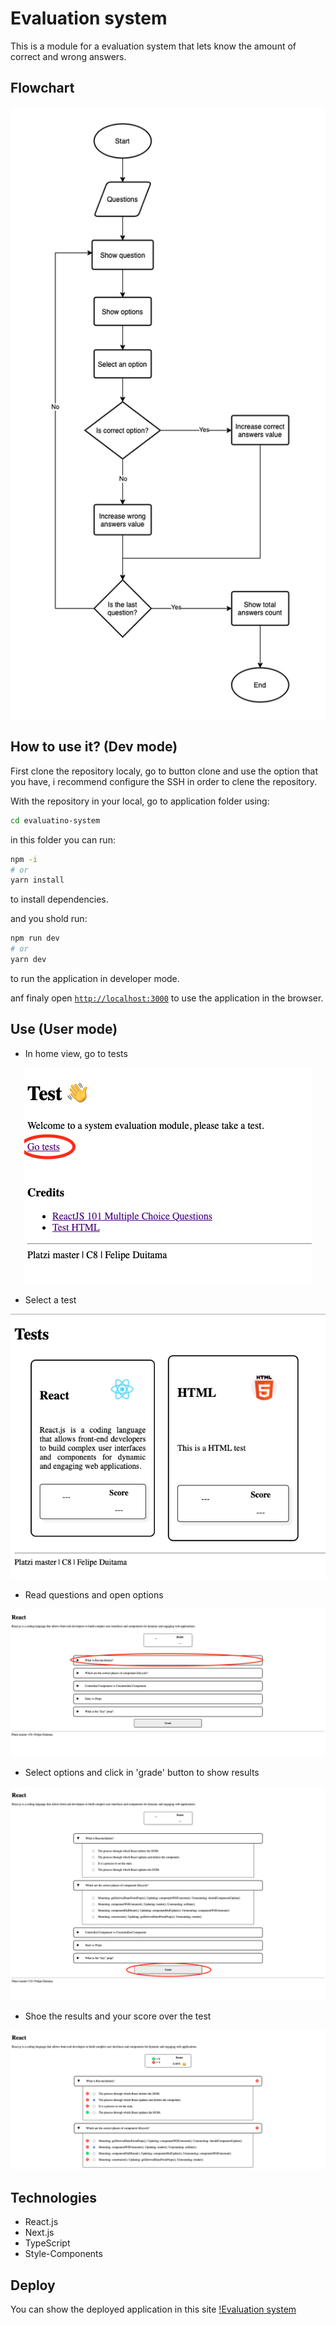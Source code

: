 # Evaluation system

This is a module for a evaluation system that lets know the amount of correct and wrong answers.

## Flowchart

<p align="center">
  <img src="./src/resources/Flowchart-evaluation-system.png" alt="Evaluation system"/>
</p>

## How to use it? (Dev mode)

First clone the repository localy, go to button clone and use the option that you have, i recommend configure the SSH in order to clene the repository.

With the repository in your local, go to application folder using:

```bash
cd evaluatino-system
```

in this folder you can run:

```bash
npm -i
# or
yarn install
```

to install dependencies.

and you shold run:

```bash
npm run dev
# or
yarn dev
```

to run the application in developer mode.

anf finaly open [`http://localhost:3000`](http://localhost:3000) to use the application in the browser.

## Use (User mode)

- In home view, go to tests
<p align="center">
  <img src="./src/resources/Home.png" alt="Evaluation system"/>
</p>

- Select a test
<p align="center">
  <img src="./src/resources/Tests.png" alt="Evaluation system"/>
</p>

- Read questions and open options
<p align="center">
  <img src="./src/resources/SelectQuestion.png" alt="Evaluation system"/>
</p>

- Select options and click in 'grade' button to show results
<p align="center">
  <img src="./src/resources/SelectOptions.png" alt="Evaluation system"/>
</p>

- Shoe the results and your score over the test
<p align="center">
  <img src="./src/resources/ShowResults.png" alt="Evaluation system"/>
</p>

## Technologies

- React.js
- Next.js
- TypeScript
- Style-Components

## Deploy

You can show the deployed application in this site [!Evaluation system](https://evaluation-system-b9jzoo4aq-felipedc09.vercel.app/)
